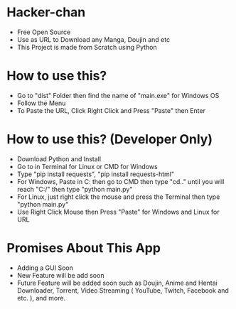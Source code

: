 # Hacker-chan


- Free Open Source
- Use as URL to Download any Manga, Doujin and etc
- This Project is made from Scratch using Python

# How to use this? 

- Go to "dist" Folder then find the name of "main.exe" for Windows OS
- Follow the Menu 
- To Paste the URL, Click Right Click and Press "Paste" then Enter

# How to use this? (Developer Only)

- Download Python and Install
- Go to in Terminal for Linux or CMD for Windows
- Type "pip install requests", "pip install requests-html"
- For Windows, Paste in C: then go to CMD then type "cd.." until you will reach "C:/" then type "python main.py"
- For Linux, just right click the mouse and press the Terminal then type "python main.py"
- Use Right Click Mouse then Press "Paste" for Windows and Linux for URL

# Promises About This App


- Adding a GUI Soon
- New Feature will be add soon
- Future Feature will be added soon such as Doujin, Anime and Hentai Downloader, Torrent, Video Streaming ( YouTube, Twitch, Facebook and etc. ), and more.

